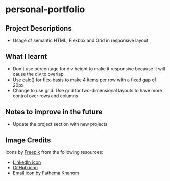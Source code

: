 # personal-portfolio

## Project Descriptions

- Usage of semantic HTML, Flexbox and Grid in responsive layout

## What I learnt

- Don't use percentage for div height to make it responsive because it will cause the div to overlap
- Use calc() for flex-basis to make 4 items per row with a fixed gap of 20px
- Change to use grid: Use grid for two-dimensional layouts to have more control over rows and columns

## Notes to improve in the future

- Update the project section with new projects

## Image Credits

Icons by [Freepik](https://www.freepik.com) from the following resources:

- [LinkedIn icon](https://www.freepik.com/icon/linkedin_1383262#fromView=keyword&page=1&position=34&uuid=dc7e7881-3786-43e8-ae2f-3a13696da86)
- [GitHub icon](https://www.freepik.com/icon/github_1051326#fromView=search&page=1&position=12&uuid=872b4aa9-347f-4e82-88c8-d4f22c3002f9)
- [Email icon by Fathema Khanom](https://www.freepik.com/icon/mail_9068642#fromView=keyword&page=1&position=58&uuid=0f3481ff-5a18-406c-bf00)
  <!-- - [Gmail icon](https://www.freepik.com/icon/gmail_5968534#fromView=search&page=1&position=14&uuid=cf3cba61-721a-4df7-8365-2d8442d9828d) -->
